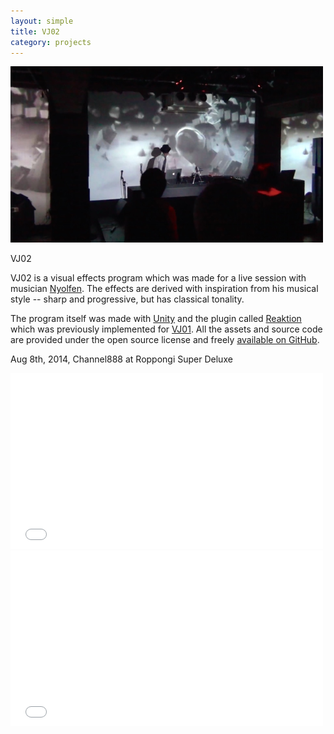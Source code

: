 ```yaml
---
layout: simple
title: VJ02
category: projects
---
```


<img src="/images/2014-08-08-vj02.jpg" width="500" />

VJ02

VJ02 is a visual effects program which was made for a live session with musician [Nyolfen][Nyolfen]. The effects are derived with inspiration from his musical style -- sharp and progressive, but has classical tonality.

The program itself was made with [Unity][Unity] and the plugin called [Reaktion][Reaktion] which was previously implemented for [VJ01][VJ01]. All the assets and source code are provided under the open source license and freely [available on GitHub][GitHub].

Aug 8th, 2014, Channel888 at Roppongi Super Deluxe

<iframe width="500" height="281" src="//www.youtube.com/embed/jg0v-8Zb-qo?rel=0" frameborder="0" allowfullscreen></iframe>

<iframe src="//player.vimeo.com/video/104780871" width="500" height="281" frameborder="0" webkitallowfullscreen mozallowfullscreen allowfullscreen></iframe>

[Nyolfen]:  https://soundcloud.com/nyolfen
[Unity]:    http://unity3d.com
[Reaktion]: https://github.com/keijiro/Reaktion
[VJ01]:     http://keijiro.github.io/projects/vj01.html
[GitHub]:   https://github.com/keijiro/VJ02
